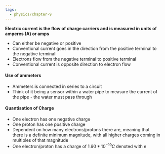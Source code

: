 ```yaml
---
tags:
  - physics/chapter-9
---
```

**Electric current is the flow of charge carriers and is measured in units of amperes (A) or amps**

- Can either be negative or positive
- Conventional current goes in the direction from the positive terminal to the negative terminal
- Electrons flow from the negative terminal to positive terminal
- Conventional current is opposite direction to electron flow

#### Use of ammeters
- Ammeters is connected in series to a circuit
- Think of it being a sensor within a water pipe to measure the current of the pipe - the water must pass through

#### Quantisation of Charge
- One electron has one negative charge
- One proton has one positive charge
- Dependent on how many electrons/protons there are, meaning that there is a definite minimum magnitude, with all higher charges coming in multiples of that magnitude
- One electron/proton has a charge of $1.60 * 10^{-19}C$ denoted with e